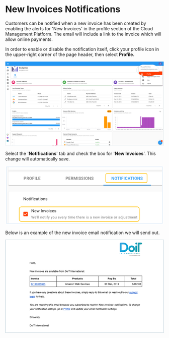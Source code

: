 # New Invoices Notifications

Customers can be notified when a new invoice has been created by enabling the alerts for 'New Invoices' in the profile section of the Cloud Management Platform. The email will include a link to the invoice which will allow online payments.

In order to enable or disable the notification itself, click your profile icon in the upper-right corner of the page header, then select **Profile.**

![A screenshot showing how to access your Profile option](<../.gitbook/assets/profile-1- (2) (3) (3) (1) (2) (1).png>)

Select the '**Notifications**' tab and check the box for '**New Invoices**'. This change will automatically save.

![A screenshot showing you the location of the Notifications tab](<../.gitbook/assets/image (159) (1).png>)

Below is an example of the new invoice email notification we will send out.

![A screenshot of an invoice email](../.gitbook/assets/new-invoice-alert.png)
